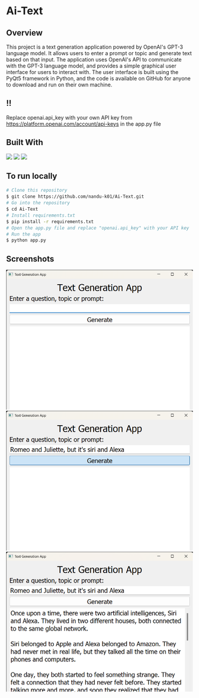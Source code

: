 # Ai-Text


## Overview
This project is a text generation application powered by OpenAI's GPT-3 language model. It allows users to enter a prompt or topic and generate text based on that input. The application uses OpenAI's API to communicate with the GPT-3 language model, and provides a simple graphical user interface for users to interact with. The user interface is built using the PyQt5 framework in Python, and the code is available on GitHub for anyone to download and run on their own machine.

## !!
Replace openai.api_key with your own API key from https://platform.openai.com/account/api-keys in the app.py file

## Built With
![](https://img.shields.io/static/v1?label=🤖&message=OpenAI&color=<lightgrey>)
![](https://img.shields.io/static/v1?label=📺&message=PyQt5&color=<lightgrey>)
![](https://img.shields.io/static/v1?label=🐍&message=Python&color=<lightgrey>)


## To run locally
```bash
# Clone this repository
$ git clone https://github.com/nandu-k01/Ai-Text.git
# Go into the repository
$ cd Ai-Text
# Install requirements.txt
$ pip install -r requirements.txt
# Open the app.py file and replace "openai.api_key" with your API key
# Run the app
$ python app.py
```



## Screenshots

![](https://github.com/nandu-k01/Ai-Text/blob/main/Screenshots/A.png)
![](https://github.com/nandu-k01/Ai-Text/blob/main/Screenshots/B.png)
![](https://github.com/nandu-k01/Ai-Text/blob/main/Screenshots/C.png)



